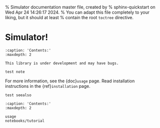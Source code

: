% Simulator documentation master file, created by
% sphinx-quickstart on Wed Apr 24 14:26:17 2024.
% You can adapt this file completely to your liking, but it should at least
% contain the root `toctree` directive.

# Simulator!

```{toctree}
:caption: 'Contents:'
:maxdepth: 2
```

```{warning}
This library is under development and may have bugs.
```

```{note}
test note
```

For more information, see the {doc}`usage` page.
Read installation instructions in the {ref}`installation` page.

```{seealso}
test seealso
```

```{toctree}
:caption: 'Contents:'
:maxdepth: 2

usage
notebooks/tutorial
```
